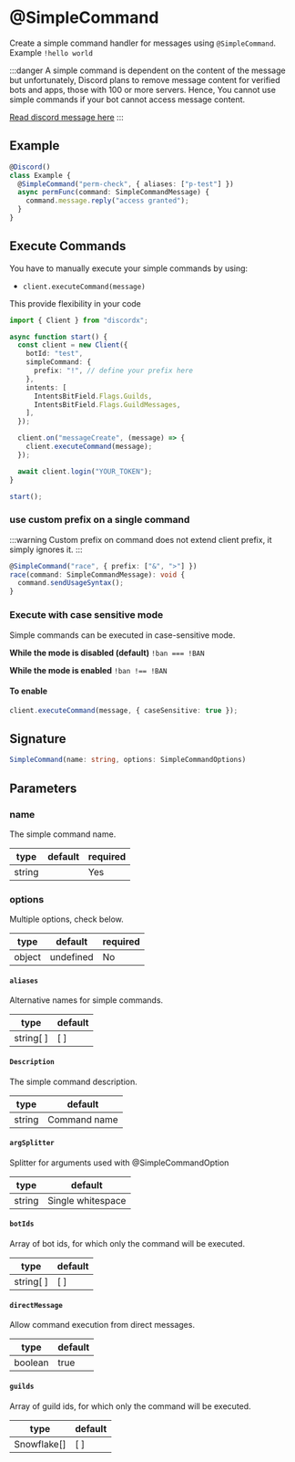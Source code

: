 # @SimpleCommand

Create a simple command handler for messages using `@SimpleCommand`. Example `!hello world`

:::danger
A simple command is dependent on the content of the message but unfortunately, Discord plans to remove message content for verified bots and apps, those with 100 or more servers. Hence, You cannot use simple commands if your bot cannot access message content.

[Read discord message here](https://support-dev.discord.com/hc/en-us/articles/4404772028055-Message-Content-Access-Deprecation-for-Verified-Bots)
:::

## Example

```ts
@Discord()
class Example {
  @SimpleCommand("perm-check", { aliases: ["p-test"] })
  async permFunc(command: SimpleCommandMessage) {
    command.message.reply("access granted");
  }
}
```

## Execute Commands

You have to manually execute your simple commands by using:

- `client.executeCommand(message)`

This provide flexibility in your code

```ts
import { Client } from "discordx";

async function start() {
  const client = new Client({
    botId: "test",
    simpleCommand: {
      prefix: "!", // define your prefix here
    },
    intents: [
      IntentsBitField.Flags.Guilds,
      IntentsBitField.Flags.GuildMessages,
    ],
  });

  client.on("messageCreate", (message) => {
    client.executeCommand(message);
  });

  await client.login("YOUR_TOKEN");
}

start();
```

### use custom prefix on a single command

:::warning
Custom prefix on command does not extend client prefix, it simply ignores it.
:::

```ts
@SimpleCommand("race", { prefix: ["&", ">"] })
race(command: SimpleCommandMessage): void {
  command.sendUsageSyntax();
}
```

### Execute with case sensitive mode

Simple commands can be executed in case-sensitive mode.

**While the mode is disabled (default)**
`!ban === !BAN`

**While the mode is enabled**
`!ban !== !BAN`

#### **To enable**

```ts
client.executeCommand(message, { caseSensitive: true });
```

## Signature

```ts
SimpleCommand(name: string, options: SimpleCommandOptions)
```

## Parameters

### name

The simple command name.

| type   | default | required |
| ------ | ------- | -------- |
| string |         | Yes      |

### options

Multiple options, check below.

| type   | default   | required |
| ------ | --------- | -------- |
| object | undefined | No       |

#### `aliases`

Alternative names for simple commands.

| type      | default |
| --------- | ------- |
| string[ ] | [ ]     |

#### `Description`

The simple command description.

| type   | default      |
| ------ | ------------ |
| string | Command name |

#### `argSplitter`

Splitter for arguments used with @SimpleCommandOption

| type   | default           |
| ------ | ----------------- |
| string | Single whitespace |

#### `botIds`

Array of bot ids, for which only the command will be executed.

| type      | default |
| --------- | ------- |
| string[ ] | [ ]     |

#### `directMessage`

Allow command execution from direct messages.

| type    | default |
| ------- | ------- |
| boolean | true    |

#### `guilds`

Array of guild ids, for which only the command will be executed.

| type        | default |
| ----------- | ------- |
| Snowflake[] | [ ]     |
